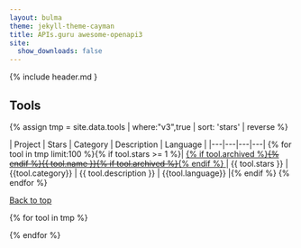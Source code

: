 ```yaml
---
layout: bulma
theme: jekyll-theme-cayman
title: APIs.guru awesome-openapi3
site:
  show_downloads: false
---
```


{% include header.md }

## Tools

{% assign tmp = site.data.tools | where:"v3",true | sort: 'stars' | reverse %}

| Project | Stars | Category | Description | Language |
|---|---|---|---|
{% for tool in tmp limit:100 %}{% if tool.stars >= 1 %}| <a href="{{ tool.github }}" data-json="{{ tool | jsonify | url_encode }}"> {% if tool.archived %}~~{% endif %}{{ tool.name }}{% if tool.archived %}~~{% endif %} </a> | {{ tool.stars }} | {{tool.category}} | {{ tool.description }} | {{tool.language}} |{% endif %}
{% endfor %}

<a href="#">Back to top</a>

{% for tool in tmp %}
<script type="application/ld+json">
    {
      "@context": "http://schema.org",
      "@type": "Product",
      "name": "{{tool.name}}",
      "productId": "{{tool.name}}",
      "description": "{{tool.description}}",
      {% if tool.github contains "github.com" %}"url": "{{tool.github}}",{% endif %}
      "logo": "{{tool.logo}}",
      "category": "{{tool.category}}"
    }
</script>
{% endfor %}

<script src="https://unpkg.com/tippy.js@3/dist/tippy.all.min.js"></script>
<script src="https://cdnjs.cloudflare.com/ajax/libs/zepto/1.2.0/zepto.min.js"></script>

<script type="text/javascript">
  function plural(value,word){
    if (!value) value = 0;
    return value+' '+word+(value === 1 ? '' : 's');
  }
  $(document).ready(function(){
    $('a').each(function(i,e){
        if ($(e).data('json')) {
            var d = JSON.parse(decodeURIComponent($(e).data('json')));
            tippy(e,{ content: plural(d.watch,'watcher')+', '+plural(d.forks,'fork')+' and '+plural(d.issues,'issue')+'. '+(d.license ? 'License:&nbsp;'+d.license : '')+(d.downloadStr ? ' Downloads: '+d.downloadStr : '')});
        }
    });
  });
</script>
